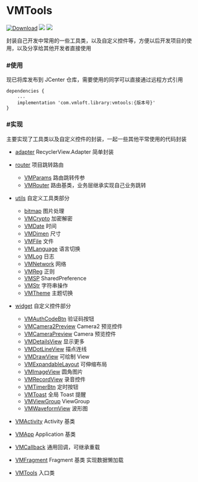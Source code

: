 VMTools
=======

[![Download](https://api.bintray.com/packages/lzan13/VMLibrary/vmtools/images/download.svg)](https://bintray.com/lzan13/VMLibrary/vmtools/_latestVersion)
[![](https://img.shields.io/badge/author-lzan13-green.svg)](https://github.com/lzan13)
[![](https://img.shields.io/badge/weibo-@lzan13-red.svg)](http://weibo.com/lzan13)


封装自己开发中常用的一些工具类，以及自定义控件等，方便以后开发项目的使用，以及分享给其他开发者直接使用


### #使用
现已将库发布到 JCenter 仓库，需要使用的同学可以直接通过远程方式引用
```
dependencies {
    ...
    implementation 'com.vmloft.library:vmtools:{版本号}'
}
```

### #实现
主要实现了工具类以及自定义控件的封装，一起一些其他平常使用的代码封装

- [adapter](src/main/java/com/vmloft/develop/library/tools/adapter) RecyclerView.Adapter 简单封装

- [router](src/main/java/com/vmloft/develop/library/tools/router) 项目跳转路由
    - [VMParams](src/main/java/com/vmloft/develop/library/tools/utils/VMParams.java) 路由跳转传参
    - [VMRouter](src/main/java/com/vmloft/develop/library/tools/utils/VMRouter.java) 路由基类，业务层继承实现自己业务跳转

- [utils](src/main/java/com/vmloft/develop/library/tools/utils) 自定义工具类部分
    - [bitmap](src/main/java/com/vmloft/develop/library/tools/utils/bitmap) 图片处理
    - [VMCrypto](src/main/java/com/vmloft/develop/library/tools/utils/VMCrypto.java) 加密解密
    - [VMDate](src/main/java/com/vmloft/develop/library/tools/utils/VMDate.java) 时间
    - [VMDimen](src/main/java/com/vmloft/develop/library/tools/utils/VMDimen.java) 尺寸
    - [VMFile](src/main/java/com/vmloft/develop/library/tools/utils/VMFile.java) 文件
    - [VMLanguage](src/main/java/com/vmloft/develop/library/tools/utils/VMLanguage.java) 语言切换
    - [VMLog](src/main/java/com/vmloft/develop/library/tools/utils/VMLog.java) 日志
    - [VMNetwork](src/main/java/com/vmloft/develop/library/tools/utils/VMNetwork.java) 网络
    - [VMReg](src/main/java/com/vmloft/develop/library/tools/utils/VMReg.java) 正则
    - [VMSP](src/main/java/com/vmloft/develop/library/tools/utils/VMSP.java) SharedPreference
    - [VMStr](src/main/java/com/vmloft/develop/library/tools/utils/VMStr.java) 字符串操作
    - [VMTheme](src/main/java/com/vmloft/develop/library/tools/utils/VMTheme.java) 主题切换

- [widget](src/main/java/com/vmloft/develop/library/tools/widget) 自定义控件部分
    - [VMAuthCodeBtn](src/main/java/com/vmloft/develop/library/tools/widget/VMAuthCodeBtn.java) 验证码按钮
    - [VMCamera2Preview](src/main/java/com/vmloft/develop/library/tools/widget/VMCamera2Preview.java) Camera2 预览控件
    - [VMCameraPreview](src/main/java/com/vmloft/develop/library/tools/widget/VMCamera2Preview.java) Camera 预览控件
    - [VMDetailsView](src/main/java/com/vmloft/develop/library/tools/widget/VMDetailsView.java) 显示更多
    - [VMDotLineView](src/main/java/com/vmloft/develop/library/tools/widget/VMDotLineView.java) 描点连线
    - [VMDrawView](src/main/java/com/vmloft/develop/library/tools/widget/VMDrawView.java) 可绘制 View
    - [VMExpandableLayout](src/main/java/com/vmloft/develop/library/tools/widget/VMExpandableLayout.java) 可伸缩布局
    - [VMImageView](src/main/java/com/vmloft/develop/library/tools/widget/VMImageView.java) 圆角图片
    - [VMRecordView](src/main/java/com/vmloft/develop/library/tools/widget/VMRecordView.java) 录音控件
    - [VMTimerBtn](src/main/java/com/vmloft/develop/library/tools/widget/VMTimerBtn.java) 定时按钮
    - [VMToast](src/main/java/com/vmloft/develop/library/tools/widget/VMToast.java) 全局 Toast 提醒
    - [VMViewGroup](src/main/java/com/vmloft/develop/library/tools/widget/VMViewGroup.java) ViewGroup
    - [VMWaveformView](src/main/java/com/vmloft/develop/library/tools/widget/VMWaveformView.java) 波形图
    
- [VMActivity](src/main/java/com/vmloft/develop/library/tools/VMActivity.java) Activity 基类
- [VMApp](src/main/java/com/vmloft/develop/library/tools/VMApp.java) Application 基类
- [VMCallback](src/main/java/com/vmloft/develop/library/tools/VMCallback.java) 通用回调，可继承重载
- [VMFragment](src/main/java/com/vmloft/develop/library/tools/VMFragment.java) Fragment 基类 实现数据懒加载
- [VMTools](src/main/java/com/vmloft/develop/library/tools/VMTools.java) 入口类